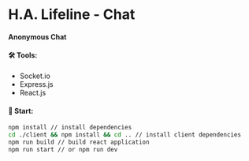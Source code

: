 # H.A. Lifeline - Chat
#### Anonymous Chat
#### 🛠 Tools:
- Socket.io
- Express.js
- React.js

#### 🚀 Start:
```bash
npm install // install dependencies
cd ./client && npm install && cd .. // install client dependencies
npm run build // build react application
npm run start // or npm run dev
```